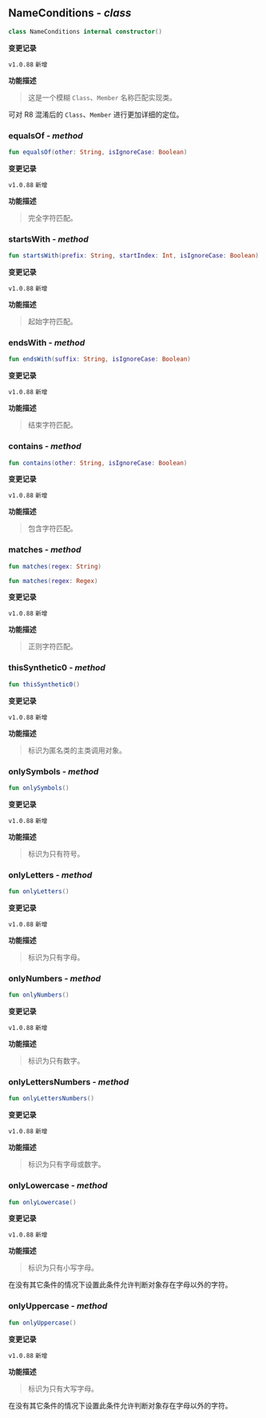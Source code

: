 ## NameConditions *- class*

```kotlin
class NameConditions internal constructor()
```

**变更记录**

`v1.0.88` `新增`

**功能描述**

> 这是一个模糊 `Class`、`Member` 名称匹配实现类。

可对 R8 混淆后的 `Class`、`Member` 进行更加详细的定位。

### equalsOf *- method*

```kotlin
fun equalsOf(other: String, isIgnoreCase: Boolean)
```

**变更记录**

`v1.0.88` `新增`

**功能描述**

> 完全字符匹配。

### startsWith *- method*

```kotlin
fun startsWith(prefix: String, startIndex: Int, isIgnoreCase: Boolean)
```

**变更记录**

`v1.0.88` `新增`

**功能描述**

> 起始字符匹配。

### endsWith *- method*

```kotlin
fun endsWith(suffix: String, isIgnoreCase: Boolean)
```

**变更记录**

`v1.0.88` `新增`

**功能描述**

> 结束字符匹配。

### contains *- method*

```kotlin
fun contains(other: String, isIgnoreCase: Boolean)
```

**变更记录**

`v1.0.88` `新增`

**功能描述**

> 包含字符匹配。

### matches *- method*

```kotlin
fun matches(regex: String)
```

```kotlin
fun matches(regex: Regex)
```

**变更记录**

`v1.0.88` `新增`

**功能描述**

> 正则字符匹配。

### thisSynthetic0 *- method*

```kotlin
fun thisSynthetic0()
```

**变更记录**

`v1.0.88` `新增`

**功能描述**

> 标识为匿名类的主类调用对象。

### onlySymbols *- method*

```kotlin
fun onlySymbols()
```

**变更记录**

`v1.0.88` `新增`

**功能描述**

> 标识为只有符号。

### onlyLetters *- method*

```kotlin
fun onlyLetters()
```

**变更记录**

`v1.0.88` `新增`

**功能描述**

> 标识为只有字母。

### onlyNumbers *- method*

```kotlin
fun onlyNumbers()
```

**变更记录**

`v1.0.88` `新增`

**功能描述**

> 标识为只有数字。

### onlyLettersNumbers *- method*

```kotlin
fun onlyLettersNumbers()
```

**变更记录**

`v1.0.88` `新增`

**功能描述**

> 标识为只有字母或数字。

### onlyLowercase *- method*

```kotlin
fun onlyLowercase()
```

**变更记录**

`v1.0.88` `新增`

**功能描述**

> 标识为只有小写字母。

在没有其它条件的情况下设置此条件允许判断对象存在字母以外的字符。

### onlyUppercase *- method*

```kotlin
fun onlyUppercase()
```

**变更记录**

`v1.0.88` `新增`

**功能描述**

> 标识为只有大写字母。

在没有其它条件的情况下设置此条件允许判断对象存在字母以外的字符。